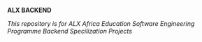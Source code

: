 __ALX BACKEND__

_This repository is for ALX Africa Education Software Engineering Programme Backend Specilization Projects_
